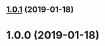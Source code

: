 ## [1.0.1](https://github.com/avohq/avo/compare/1.0.0...1.0.1) (2019-01-18)



# 1.0.0 (2019-01-18)
